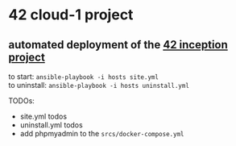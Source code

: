 # 42 cloud-1 project

## automated deployment of the [42 inception project](https://github.com/mirsella/inception)

to start:
`ansible-playbook -i hosts site.yml`  
to uninstall:
`ansible-playbook -i hosts uninstall.yml`

TODOs:

- site.yml todos
- uninstall.yml todos
- add phpmyadmin to the `srcs/docker-compose.yml`
